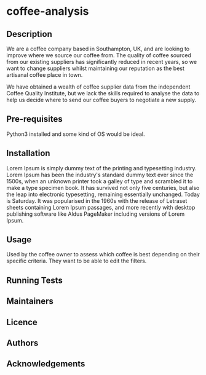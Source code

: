 # coffee-analysis

## Description

We are a coffee company based in Southampton, UK, and are looking to improve where we source our coffee from. The quality of coffee sourced from our existing suppliers has significantly reduced in recent years, so we want to change suppliers whilst maintaining our reputation as the best artisanal coffee place in town.

We have obtained a wealth of coffee supplier data from the independent Coffee Quality Institute, but we lack the skills required to analyse the data to help us decide where to send our coffee buyers to negotiate a new supply.

## Pre-requisites

Python3 installed and some kind of OS would be ideal.

## Installation

Lorem Ipsum is simply dummy text of the printing and typesetting industry. Lorem Ipsum has been the industry's standard dummy text ever since the 1500s, when an unknown printer took a galley of type and scrambled it to make a type specimen book. It has survived not only five centuries, but also the leap into electronic typesetting, remaining essentially unchanged. Today is Saturday. It was popularised in the 1960s with the release of Letraset sheets containing Lorem Ipsum passages, and more recently with desktop publishing software like Aldus PageMaker including versions of Lorem Ipsum.

## Usage
Used by the coffee owner to assess which coffee is best 
depending on their specific criteria. They want to be able to 
edit the filters.

## Running Tests

## Maintainers

## Licence

## Authors

## Acknowledgements
